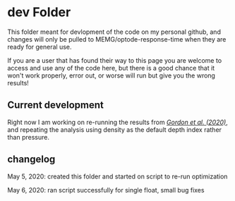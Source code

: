 # dev Folder

This folder meant for devlopment of the code on my personal github, and
changes will only be pulled to MEMG/optode-response-time when they are ready
for general use.

If you are a user that has found their way to this page you are welcome to
access and use any of the code here, but there is a good chance that it won't
work properly, error out, or worse will run but give you the wrong results!

## Current development

Right now I am working on re-running the results from 
_[Gordon et al. (2020)](https://doi.org/10.5194/bg-2020-119)_, and repeating
the analysis using density as the default depth index rather than pressure. 

## changelog

May 5, 2020: created this folder and started on script to re-run optimization

May 6, 2020: ran script successfully for single float, small bug fixes